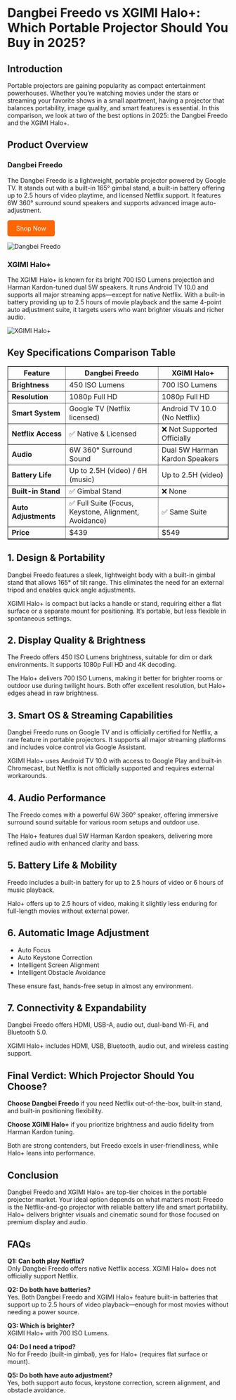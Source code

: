<!DOCTYPE html>
<html lang="en">
<head>
  <meta charset="UTF-8" />
  <meta name="viewport" content="width=device-width, initial-scale=1.0"/>
</head>
<body>
  <h1>Dangbei Freedo vs XGIMI Halo+: Which Portable Projector Should You Buy in 2025?
</h1>

  <h2>Introduction</h2>
  <p>Portable projectors are gaining popularity as compact entertainment powerhouses. Whether you’re watching movies under the stars or streaming your favorite shows in a small apartment, having a projector that balances portability, image quality, and smart features is essential. In this comparison, we look at two of the best options in 2025: the Dangbei Freedo and the XGIMI Halo+.</p>
  

  <h2>Product Overview</h2>

  <h3>Dangbei Freedo</h3>
  <p>The Dangbei Freedo is a lightweight, portable projector powered by Google TV. It stands out with a built-in 165° gimbal stand, a built-in battery offering up to 2.5 hours of video playtime, and licensed Netflix support. It features 6W 360° surround sound speakers and supports advanced image auto-adjustment.</p>
  <p>
  <a href="https://amzn.to/3ZdzUOo" target="_blank" style="display:inline-block; background-color:#ff6600; color:#fff; padding:10px 20px; text-decoration:none; border-radius:5px;">
    Shop Now
  </a>
</p>

  <img src="https://www.projector1.com/wp-content/uploads/2025/06/1-9-1024x576.png" alt="Dangbei Freedo" />

  <h3>XGIMI Halo+</h3>
  <p>The XGIMI Halo+ is known for its bright 700 ISO Lumens projection and Harman Kardon-tuned dual 5W speakers. It runs Android TV 10.0 and supports all major streaming apps—except for native Netflix. With a built-in battery providing up to 2.5 hours of movie playback and the same 4-point auto adjustment suite, it targets users who want brighter visuals and richer audio.</p>
  <img src="https://www.projector1.com/wp-content/uploads/2025/06/2-8-1024x576.png" alt="XGIMI Halo+" />

  <h2>Key Specifications Comparison Table</h2>
  <table border="1" cellpadding="8">
    <tr>
      <th>Feature</th>
      <th>Dangbei Freedo</th>
      <th>XGIMI Halo+</th>
    </tr>
    <tr><td><strong>Brightness</strong></td><td>450 ISO Lumens</td><td>700 ISO Lumens</td></tr>
    <tr><td><strong>Resolution</strong></td><td>1080p Full HD</td><td>1080p Full HD</td></tr>
    <tr><td><strong>Smart System</strong></td><td>Google TV (Netflix licensed)</td><td>Android TV 10.0 (No Netflix)</td></tr>
    <tr><td><strong>Netflix Access</strong></td><td>✅ Native & Licensed</td><td>❌ Not Supported Officially</td></tr>
    <tr><td><strong>Audio</strong></td><td>6W 360° Surround Sound</td><td>Dual 5W Harman Kardon Speakers</td></tr>
    <tr><td><strong>Battery Life</strong></td><td>Up to 2.5H (video) / 6H (music)</td><td>Up to 2.5H (video)</td></tr>
    <tr><td><strong>Built-in Stand</strong></td><td>✅ Gimbal Stand</td><td>❌ None</td></tr>
    <tr><td><strong>Auto Adjustments</strong></td><td>✅ Full Suite (Focus, Keystone, Alignment, Avoidance)</td><td>✅ Same Suite</td></tr>
    <tr><td><strong>Price</strong></td><td>$439</td><td>$549</td></tr>
  </table>

  <h2>1. Design & Portability</h2>
  <p>Dangbei Freedo features a sleek, lightweight body with a built-in gimbal stand that allows 165° of tilt range. This eliminates the need for an external tripod and enables quick angle adjustments.</p>
  <p>XGIMI Halo+ is compact but lacks a handle or stand, requiring either a flat surface or a separate mount for positioning. It’s portable, but less flexible in spontaneous settings.</p>

  <h2>2. Display Quality & Brightness</h2>
  <p>The Freedo offers 450 ISO Lumens brightness, suitable for dim or dark environments. It supports 1080p Full HD and 4K decoding.</p>
  <p>The Halo+ delivers 700 ISO Lumens, making it better for brighter rooms or outdoor use during twilight hours. Both offer excellent resolution, but Halo+ edges ahead in raw brightness.</p>

  <h2>3. Smart OS & Streaming Capabilities</h2>
  <p>Dangbei Freedo runs on Google TV and is officially certified for Netflix, a rare feature in portable projectors. It supports all major streaming platforms and includes voice control via Google Assistant.</p>
  <p>XGIMI Halo+ uses Android TV 10.0 with access to Google Play and built-in Chromecast, but Netflix is not officially supported and requires external workarounds.</p>

  <h2>4. Audio Performance</h2>
  <p>The Freedo comes with a powerful 6W 360° speaker, offering immersive surround sound suitable for various room setups and outdoor use.</p>
  <p>The Halo+ features dual 5W Harman Kardon speakers, delivering more refined audio with enhanced clarity and bass.</p>

  <h2>5. Battery Life & Mobility</h2>
  <p>Freedo includes a built-in battery for up to 2.5 hours of video or 6 hours of music playback.</p>
  <p>Halo+ offers up to 2.5 hours of video, making it slightly less enduring for full-length movies without external power.</p>

  <h2>6. Automatic Image Adjustment</h2>
  <ul>
    <li>Auto Focus</li>
    <li>Auto Keystone Correction</li>
    <li>Intelligent Screen Alignment</li>
    <li>Intelligent Obstacle Avoidance</li>
  </ul>
  <p>These ensure fast, hands-free setup in almost any environment.</p>

  <h2>7. Connectivity & Expandability</h2>
  <p>Dangbei Freedo offers HDMI, USB-A, audio out, dual-band Wi-Fi, and Bluetooth 5.0.</p>
  <p>XGIMI Halo+ includes HDMI, USB, Bluetooth, audio out, and wireless casting support.</p>

  <h2>Final Verdict: Which Projector Should You Choose?</h2>
  <p><strong>Choose Dangbei Freedo</strong> if you need Netflix out-of-the-box, built-in stand, and built-in positioning flexibility.</p>
  <p><strong>Choose XGIMI Halo+</strong> if you prioritize brightness and audio fidelity from Harman Kardon tuning.</p>
  <p>Both are strong contenders, but Freedo excels in user-friendliness, while Halo+ leans into performance.</p>

  <h2>Conclusion</h2>
  <p>Dangbei Freedo and XGIMI Halo+ are top-tier choices in the portable projector market. Your ideal option depends on what matters most: Freedo is the Netflix-and-go projector with reliable battery life and smart portability. Halo+ delivers brighter visuals and cinematic sound for those focused on premium display and audio.</p>

  <h2>FAQs</h2>
  <p><strong>Q1: Can both play Netflix?</strong><br>Only Dangbei Freedo offers native Netflix access. XGIMI Halo+ does not officially support Netflix.</p>
  <p><strong>Q2: Do both have batteries?</strong><br>Yes. Both Dangbei Freedo and XGIMI Halo+ feature built-in batteries that support up to 2.5 hours of video playback—enough for most movies without needing a power source.</p>
  <p><strong>Q3: Which is brighter?</strong><br>XGIMI Halo+ with 700 ISO Lumens.</p>
  <p><strong>Q4: Do I need a tripod?</strong><br>No for Freedo (built-in gimbal), yes for Halo+ (requires flat surface or mount).</p>
  <p><strong>Q5: Do both have auto adjustment?</strong><br>Yes, both support auto focus, keystone correction, screen alignment, and obstacle avoidance.</p>

</body>
</html>
